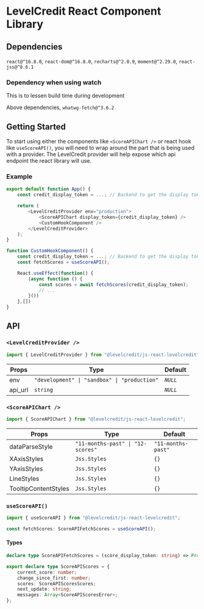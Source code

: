 # LevelCredit React Component Library

## Dependencies

`react@^16.8.0`, `react-dom@^16.8.0`, `recharts@^2.0.9`, `moment@^2.29.0`, `react-jss@^8.6.1`

### Dependency when using watch
This is to lessen build time during development

Above dependencies, `whatwg-fetch@^3.6.2`

## Getting Started

To start using either the components like `<ScoreAPIChart />` or react hook like `useScoreAPI()`, you will need to wrap around the part that is being used with a provider. The LevelCredit provider will help expose which api endpoint the react library will use. 

### Example
```js
export default function App() {
    const credit_display_token = ...; // Backend to get the display token for Score API

    return (
        <LevelCreditProvider env="production">
            <ScoreAPIChart display_token={credit_display_token} />
            <CustomHookComponent />
        </LevelCreditProvider>
    );
}

function CustomHookComponent() {
    const credit_display_token = ...; // Backend to get the display token for Score API
    const fetchScores = useScoreAPI();

    React.useEffect(function() {
        (async function () {
            const scores = await fetchScores(credit_display_token);
            // ...
        }())
    },[])
}
```

## API

### `<LevelCreditProvider />`
```js
import { LevelCreditProvider } from "@levelcredit/js-react-levelcredit";
```

| Props | Type | Default |
|---|---|---|
| env | `"development" \| "sandbox" \| "production"` | *`NULL`* |
| api_url | `string` | *`NULL`* |

### `<ScoreAPIChart />`

```js
import { ScoreAPIChart } from "@levelcredit/js-react-levelcredit";
```

| Props | Type | Default |
|---|---|---|
| dataParseStyle | `"11-months-past" \| "12-scores"` | `"11-months-past"` |
| XAxisStyles | `Jss.Styles` | `{}` |
| YAxisStyles | `Jss.Styles` | `{}` |
| LineStyles | `Jss.Styles` | `{}` |
| TooltipContentStyles | `Jss.Styles` | `{}` |


### `useScoreAPI()`

```ts
import { useScoreAPI } from "@levelcredit/js-react-levelcredit";

const fetchScores: ScoreAPIFetchScores = useScoreAPI();
```

#### Types
```ts
declare type ScoreAPIFetchScores = (score_display_token: string) => Promise<ScoreAPIScores>;

export declare type ScoreAPIScores = {
    current_score: number;
    change_since_first: number;
    scores: ScoreAPIScoresScores;
    next_update: string;
    messages: Array<ScoreAPIScoresError>;
};
```
